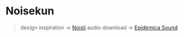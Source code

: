 # Noisekun


> design inspiration   ->   [Noisli](https://www.noisli.com/)
> audio download       ->   [Epidemica Sound](https://www.epidemicsound.com/)
